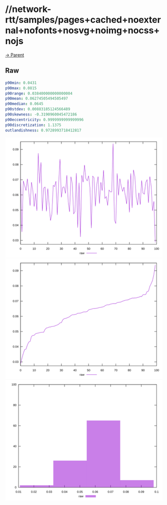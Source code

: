 
# //network-rtt/samples/pages+cached+noexternal+nofonts+nosvg+noimg+nocss+nojs

[→ Parent](../..)


## Raw


```yaml
p90min: 0.0431
p90max: 0.0815
p90range: 0.038400000000000004
p90mean: 0.06274505494505497
p90median: 0.0645
p90stdev: 0.00883185124566489
p90skewness: -0.3190960045472186
p90eccentricity: 0.9999999999999996
p90discretization: 1.1375
outlandishness: 0.9728993718412817

```

![PLOT: raw-values](./raw/values.svg)![PLOT: raw-sorted](./raw/sorted.svg)![PLOT: raw-histogram](./raw/histogram.svg)